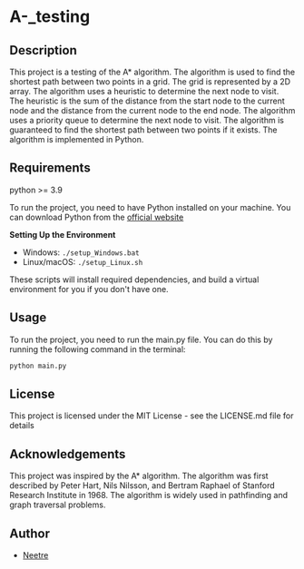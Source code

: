 # A-_testing


## Description

This project is a testing of the A* algorithm. The algorithm is used to find the shortest path between two points in a grid. The grid is represented by a 2D array. The algorithm uses a heuristic to determine the next node to visit.
The heuristic is the sum of the distance from the start node to the current node and the distance from the current node to the end node.
The algorithm uses a priority queue to determine the next node to visit. The algorithm is guaranteed to find the shortest path between two points if it exists. The algorithm is implemented in Python.


## Requirements

python >= 3.9

To run the project, you need to have Python installed on your machine. You can download Python from the [official website](https://www.python.org/downloads/)

**Setting Up the Environment**

* Windows: `./setup_Windows.bat`
* Linux/macOS: `./setup_Linux.sh`

These scripts will install required dependencies, and build a virtual environment for you if you don't have one.

## Usage

To run the project, you need to run the main.py file. You can do this by running the following command in the terminal:

```bash
python main.py
```

## License

This project is licensed under the MIT License - see the LICENSE.md file for details

## Acknowledgements

This project was inspired by the A* algorithm. The algorithm was first described by Peter Hart, Nils Nilsson, and Bertram Raphael of Stanford Research Institute in 1968. The algorithm is widely used in pathfinding and graph traversal problems.

## Author

- [Neetre](https://github.com/Neetre)
